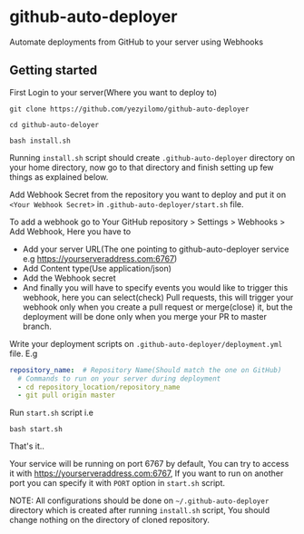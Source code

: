 # github-auto-deployer
Automate deployments from GitHub to your server using Webhooks

## Getting started
First Login to your server(Where you want to deploy to)

`git clone https://github.com/yezyilomo/github-auto-deployer`

`cd github-auto-deloyer`

`bash install.sh`

Running `install.sh` script should create `.github-auto-deployer` directory on your home directory, now go to that directory and finish setting up few things as explained below.

Add Webhook Secret from the repository you want to deploy and put it on `<Your Webhook Secret>`  in `.github-auto-deployer/start.sh` file.

To add a webhook go to Your GitHub repository > Settings > Webhooks > Add Webhook, Here you have to 
- Add your server URL(The one pointing to github-auto-deployer service e.g https://yourserveraddress.com:6767)
- Add Content type(Use application/json)
- Add the Webhook secret
- And finally you will have to specify events you would like to trigger this webhook, here you can select(check) Pull requests, this will trigger your webhook only when you create a pull request or merge(close) it, but the deployment will be done only when you merge your PR to master branch.

Write your deployment scripts on `.github-auto-deployer/deployment.yml` file. E.g

```yaml
repository_name:  # Repository Name(Should match the one on GitHub)
  # Commands to run on your server during deployment
  - cd repository_location/repository_name
  - git pull origin master
```

Run `start.sh` script i.e

`bash start.sh`

That's it..

Your service will be running on port 6767 by default, You can try to access it with https://yourserveraddress.com:6767, If you want to run on another port you can specify it with `PORT` option in `start.sh` script.

NOTE: All configurations should be done on `~/.github-auto-deployer` directory which is created after running `install.sh` script, You should change nothing on the directory of cloned repository.